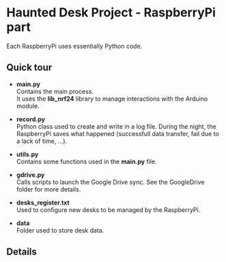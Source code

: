 # Haunted Desk Project - RaspberryPi part

Each RaspberryPi uses essentially Python code.


## Quick tour

- **main.py**  
Contains the main process.  
It uses the **lib_nrf24** library to manage interactions with the Arduino module.

- **record.py**  
Python class used to create and write in a log file. During the night, the RaspberryPi saves what happened (successfull data transfer,
fail due to a lack of time, ...).

- **utils.py**  
Contains some functions used in the **main.py** file.

- **gdrive.py**  
Calls scripts to launch the Google Drive sync. See the GoogleDrive folder for more details.

- **desks_register.txt**  
Used to configure new desks to be managed by the RaspberryPi.

- **data**  
Folder used to store desk data.


## Details
